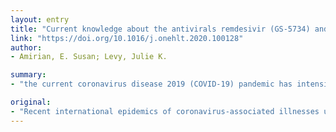 ```yaml
---
layout: entry
title: "Current knowledge about the antivirals remdesivir (GS-5734) and GS-441524 as therapeutic options for coronaviruses"
link: "https://doi.org/10.1016/j.onehlt.2020.100128"
author:
- Amirian, E. Susan; Levy, Julie K.

summary:
- "the current coronavirus disease 2019 (COVID-19) pandemic has intensified interest in developing treatment options to mitigate impact on human life. Remdesivir (GS-5734???) is a broad-spectrum antiviral drug that is now being tested as a potential treatment for COVID19 in international, multi-site clinical trials. Public health practitioners and the One Health community to stay up to date on the most promising potential therapeutic options under investigation."

original:
- "Recent international epidemics of coronavirus-associated illnesses underscore the urgent medical and public health need for vaccine development and regulatory body approved therapies. In particular, the current coronavirus disease 2019 (COVID-19) pandemic has quickly intensified interest in developing treatment options to mitigate impact on human life. Remdesivir (GS-5734???) is a broad-spectrum antiviral drug that is now being tested as a potential treatment for COVID-19 in international, multi-site clinical trials. Currently available evidence about the antiviral effects of remdesivir against coronaviruses is primarily based on in vitro and in vivo studies (including some on a chemically related compound, GS-441524???), which have demonstrated largely favorable findings. As the pandemic progresses, information from human compassionate use cases will continue to accumulate before the clinical trials are concluded. It is imperative for public health practitioners and the One Health community to stay up to date on the most promising potential therapeutic options that are under investigation. Thus, the purpose of this review is to synthesize the knowledge to date about remdesivir as a therapeutic option for coronaviruses, with a special focus on information relevant to the One Health community."
---
```


